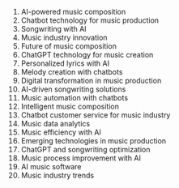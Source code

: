 1. AI-powered music composition
2. Chatbot technology for music production
3. Songwriting with AI
4. Music industry innovation
5. Future of music composition
6. ChatGPT technology for music creation
7. Personalized lyrics with AI
8. Melody creation with chatbots
9. Digital transformation in music production
10. AI-driven songwriting solutions
11. Music automation with chatbots
12. Intelligent music composition
13. Chatbot customer service for music industry
14. Music data analytics
15. Music efficiency with AI
16. Emerging technologies in music production
17. ChatGPT and songwriting optimization
18. Music process improvement with AI
19. AI music software
20. Music industry trends
